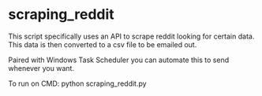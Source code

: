# scraping_reddit

This script specifically uses an API to scrape reddit looking for certain data. This data is then converted to a csv file to be emailed out. 

Paired with Windows Task Scheduler you can automate this to send whenever you want.
 
To run on CMD: python scraping_reddit.py
